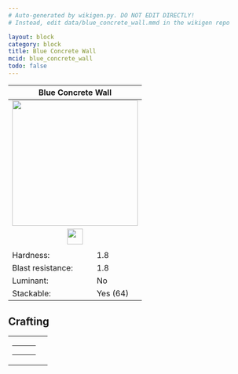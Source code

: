 ```yaml
---
# Auto-generated by wikigen.py. DO NOT EDIT DIRECTLY!
# Instead, edit data/blue_concrete_wall.mmd in the wikigen repo

layout: block
category: block
title: Blue Concrete Wall
mcid: blue_concrete_wall
todo: false
---
```


<table class="block-info"><thead><tr>
<th colspan=2>Blue Concrete Wall</th>
</tr></thead><tbody><tr>
<tr><td colspan=2 style="text-align:center"><img src="/allotment/img/textures/allotment/blue_concrete_wall.png" width="256" height="256" alt="" class="preview-icon"></td></tr>
<tr><td colspan=2 style="text-align:center"><img src="/allotment/img/inventory_textures/allotment/blue_concrete_wall.png" width="32" height="32" alt="" class="inventory-icon"></td></tr>
<tr><td colspan=2 style="text-align:center"><span class="tool-info tool-pickaxe tool-level-1" title="Requires a Wooden/Gold Pickaxe"></span></td></tr>
<tr><td>Hardness:</td><td>1.8</td></tr>
<tr><td>Blast resistance:</td><td>1.8</td></tr>
<tr><td>Luminant:</td><td>No</td></tr>
<tr><td>Stackable:</td><td>Yes (64)</td></tr>
</tr></tbody></table>

## Crafting

<table class="crafting-recipe crafting-shaped"><tbody><tr>
<td><table class="crafting-grid"><tbody>
<tr>
<td>
<span title="Blue Concrete" class="item item-minecraft:blue_concrete item-type-item" style="background-image:url(&quot;/allotment/img/inventory_textures/minecraft/blue_concrete.png&quot;)"></span>
</td>
<td>
<span title="Blue Concrete" class="item item-minecraft:blue_concrete item-type-item" style="background-image:url(&quot;/allotment/img/inventory_textures/minecraft/blue_concrete.png&quot;)"></span>
</td>
<td>
<span title="Blue Concrete" class="item item-minecraft:blue_concrete item-type-item" style="background-image:url(&quot;/allotment/img/inventory_textures/minecraft/blue_concrete.png&quot;)"></span>
</td>
</tr>
<tr>
<td>
<span title="Blue Concrete" class="item item-minecraft:blue_concrete item-type-item" style="background-image:url(&quot;/allotment/img/inventory_textures/minecraft/blue_concrete.png&quot;)"></span>
</td>
<td>
<span title="Blue Concrete" class="item item-minecraft:blue_concrete item-type-item" style="background-image:url(&quot;/allotment/img/inventory_textures/minecraft/blue_concrete.png&quot;)"></span>
</td>
<td>
<span title="Blue Concrete" class="item item-minecraft:blue_concrete item-type-item" style="background-image:url(&quot;/allotment/img/inventory_textures/minecraft/blue_concrete.png&quot;)"></span>
</td>
</tr>
<tr>
<td>
<span class="item item-empty-space"></span>
</td>
<td>
<span class="item item-empty-space"></span>
</td>
<td>
<span class="item item-empty-space"></span>
</td>
</tr>
</tbody></table></td>
<td class="result">
<div class="result-inner">
<div class="result-slot">
<span title="Blue Concrete Wall" class="item item-allotment:blue_concrete_wall" style="background-image:url(&quot;/allotment/img/inventory_textures/allotment/blue_concrete_wall.png&quot;)"></span>
</div>
</div>
</td>
</tr></tbody></table>